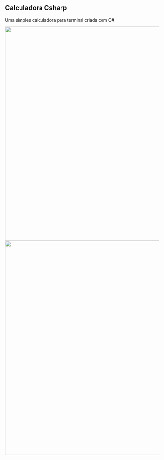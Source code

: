 ## Calculadora Csharp
Uma simples calculadora para terminal criada com C#

<div align="left">
<img src="https://user-images.githubusercontent.com/40541852/210576904-c123a0c3-a53c-41f5-b769-ccc78b9d414e.png" width="700px" />
</div>

<div align="left">
<img src="https://user-images.githubusercontent.com/40541852/210578177-4f7b8ac3-0f1b-4095-983f-13ca834b8f7c.png" width="700px" />
</div>
